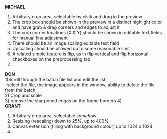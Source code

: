 <b>MICHAEL</b>
1) Arbitrary crop area, selectable by click and drag in the preview.
2) The crop box should be shown in the preview in a distinct highlight color and have grab & drag corners and edges to adjust it
3) The crop corner locations (X & Y) should be shown in editable text fields for manual fine adjustment
4) There should be an image scaling editable text field
5) Upscaling should be allowed up to some reasonable limit
6) A related simple feature is flip, as in flip vertical and flip horizontal checkboxes on the preprocessing tab.
7) 
<b> DON </b>
<br>
1)Scroll through the batch file list and edit the list<br>
  -select the file, the image appears in the window, ability to delete the file from the batch<br>
2) Crop and scale<br>
3) remove the sharpened edges on the frame borders
4) 
<br>
<b> GRANT </b>
<br>
1) Arbitrary crop area, selectable <i>somehow</i>
2) Resizing (rescaling) down to 25%, up to 400%
3) Canvas extension (filling with background colour) up to 1024 x 1024
4) 
<br>
